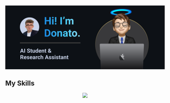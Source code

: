 ![Logo](img//README.png)

## My Skills
<p align="center">
  <a href="https://skillicons.dev">
    <img src="https://skillicons.dev/icons?i=git,kubernetes,docker,c,vim](https://skillicons.dev/icons?i=ubuntu,c,cpp,java,mysql,py,pytorch,tensorflow,githubactions,md,git,github,docker,vscode,eclipse)" />
  </a>
</p>

